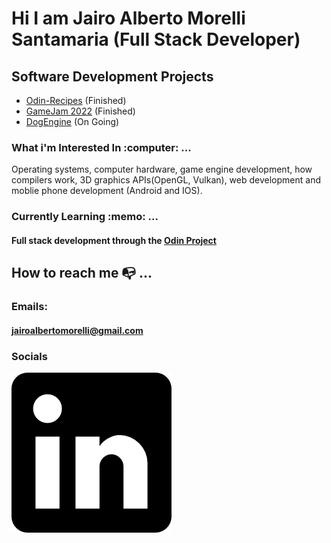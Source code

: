 # Hi I am Jairo Alberto Morelli Santamaria (Full Stack Developer)
<h2>Software Development Projects</h2>
<ul>
 <li><a href="https://github.com/Jairo411/Odin-Recipes"> Odin-Recipes</a> (Finished) </li>
 <li><a href ="https://github.com/Jairo411/GameJam2022"> GameJam 2022</a> (Finished) </li>
 <li><a href ="https://github.com/Jairo411/DogEngine"> DogEngine</a> (On Going) </li>
</ul>

<h3> What i'm Interested In :computer: ...</h3> 

<p> Operating systems, computer hardware, game engine development, how compilers work, 3D 
graphics APIs(OpenGL, Vulkan), web development and moblie phone development (Android and IOS).</p>

<h3> Currently Learning :memo: ... </h3> 
<h4> Full stack development through the <a href="https://www.theodinproject.com/">Odin Project</a><h4>

## How to reach me :mailbox_with_no_mail: ... 
<h3> Emails: </h3>
<h4><a href="mailto:jairoalbertomorelli@gmail.com"\>jairoalbertomorelli@gmail.com</a></h4> 
<h3> Socials </h3> 
<a href="https://www.linkedin.com/in/jairo-alberto-morelli-santamaria-b1018514b/"><img src="LinkedIn%20Icon.png"></a>



